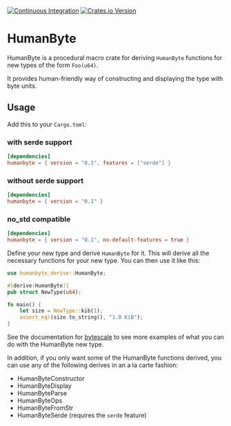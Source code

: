[![Continuous Integration](https://github.com/lthiery/humanbyte/actions/workflows/rust.yaml/badge.svg)](https://github.com/lthiery/humanbyte/actions/workflows/rust.yaml)
[![Crates.io Version](https://img.shields.io/crates/v/humanbyte.svg)](https://crates.io/crates/humanbyte)

# HumanByte

HumanByte is a procedural macro crate for deriving `HumanByte` functions for new types of the form `Foo(u64)`.

It provides human-friendly way of constructing and displaying the type with byte units.

## Usage

Add this to your `Cargo.toml`:

### with serde support

```toml
[dependencies]
humanbyte = { version = "0.1", features = ["serde"] }
```

### without serde support

```toml
[dependencies]
humanbyte = { version = "0.1" }
```

### no_std compatible

```toml
[dependencies]
humanbyte = { version = "0.1", no-default-features = true }
```

Define your new type and derive `HumanByte` for it. This will derive all the necessary functions for your new type. You
can then use it like this:

```rust
use humanbyte_derive::HumanByte;

#[derive(HumanByte)]
pub struct NewType(u64);

fn main() {
    let size = NewType::kib(1);
    assert_eq!(size.to_string(), "1.0 KiB");
}
```

See the documentation for [bytescale][bytescale] to see more examples of what you can do with the HumanByte new type.

In addition, if you only want some of the HumanByte functions derived, you can use any of the following derives in an
a la carte fashion:
* HumanByteConstructor
* HumanByteDisplay
* HumanByteParse
* HumanByteOps
* HumanByteFromStr
* HumanByteSerde (requires the `serde` feature)

[bytescale]: https://docs.rs/bytescale/latest/bytescale

